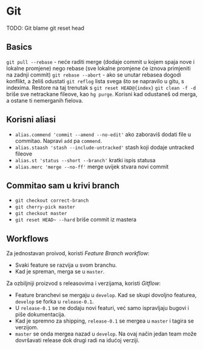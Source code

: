 # Git

TODO:
Git blame
git reset head

## Basics
`git pull --rebase` - neće raditi merge (dodaje commit u kojem spaja nove i lokalne promjene)
nego rebase (sve lokalne promjene će iznova primjeniti na zadnji commit)
`git rebase --abort` - ako se unutar rebasea dogodi konflikt, a želiš odustati
`git reflog` lista svega što se napravilo u gitu, s indexima. Restore na taj trenutak s `git reset HEAD@{index}`
`git clean -f -d` briše sve netrackane fileove, kao `hg purge`. Korisni kad odustaneš od merga, a ostane ti nemerganih fielova.


## Korisni aliasi
* `alias.commend 'commit --amend --no-edit'` ako zaboraviš dodati file u commitao. Napravi `add` pa `commend`.
* `alias.staash 'stash --include-untracked'` stash koji dodaje untracked fileove
* `alias.st 'status --short --branch'` kratki ispis statusa
* `alias.merc 'merge --no-ff'` merge uvijek stvara novi commit


## Commitao sam u krivi branch
* `git checkout correct-branch`
* `git cherry-pick master`
* `git checkout master`
* `git reset HEAD~ --hard` briše commit iz mastera


## Workflows
Za jednostavan proivod, koristi *Feature Branch workflow*:
* Svaki feature se razvija u svom branchu.
* Kad je spreman, merga se u `master`.

Za ozbiljniji proizvod s releasovima i verzijama, koristi *Gitflow*:
* Feature branchevi se mergaju u `develop`. Kad se skupi dovoljno featurea, `develop` se forka u `release-0.1`.
* U `release-0.1` se ne dodaju novi featuri, već samo ispravljaju bugovi i piše dokumentacija.
* Kad je spremno za shipping, `release-0.1` se mergea u `master` i tagira se verzijom.
* `master` se onda mergea nazad u `develop`. Na ovaj način jedan team može dovršavati release dok drugi radi
na idućoj verziji.
